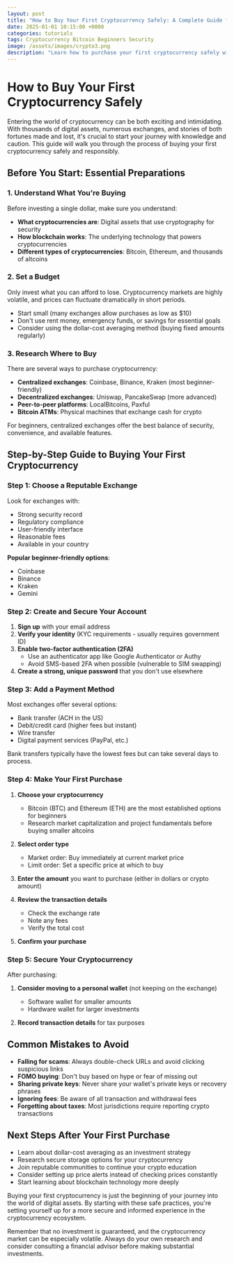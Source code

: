 ```yaml
---
layout: post
title: "How to Buy Your First Cryptocurrency Safely: A Complete Guide for Beginners"
date: 2025-01-01 10:15:00 +0000
categories: tutorials
tags: Cryptocurrency Bitcoin Beginners Security
image: /assets/images/crypto3.png
description: "Learn how to purchase your first cryptocurrency safely with this step-by-step guide covering exchanges, security practices, and common pitfalls to avoid."
---
```


# How to Buy Your First Cryptocurrency Safely

Entering the world of cryptocurrency can be both exciting and intimidating. With thousands of digital assets, numerous exchanges, and stories of both fortunes made and lost, it's crucial to start your journey with knowledge and caution. This guide will walk you through the process of buying your first cryptocurrency safely and responsibly.

## Before You Start: Essential Preparations

### 1. Understand What You're Buying

Before investing a single dollar, make sure you understand:

- **What cryptocurrencies are**: Digital assets that use cryptography for security
- **How blockchain works**: The underlying technology that powers cryptocurrencies
- **Different types of cryptocurrencies**: Bitcoin, Ethereum, and thousands of altcoins

### 2. Set a Budget

Only invest what you can afford to lose. Cryptocurrency markets are highly volatile, and prices can fluctuate dramatically in short periods.

- Start small (many exchanges allow purchases as low as $10)
- Don't use rent money, emergency funds, or savings for essential goals
- Consider using the dollar-cost averaging method (buying fixed amounts regularly)

### 3. Research Where to Buy

There are several ways to purchase cryptocurrency:

- **Centralized exchanges**: Coinbase, Binance, Kraken (most beginner-friendly)
- **Decentralized exchanges**: Uniswap, PancakeSwap (more advanced)
- **Peer-to-peer platforms**: LocalBitcoins, Paxful
- **Bitcoin ATMs**: Physical machines that exchange cash for crypto

For beginners, centralized exchanges offer the best balance of security, convenience, and available features.

## Step-by-Step Guide to Buying Your First Cryptocurrency

### Step 1: Choose a Reputable Exchange

Look for exchanges with:

- Strong security record
- Regulatory compliance
- User-friendly interface
- Reasonable fees
- Available in your country

**Popular beginner-friendly options**:
- Coinbase
- Binance
- Kraken
- Gemini

### Step 2: Create and Secure Your Account

1. **Sign up** with your email address
2. **Verify your identity** (KYC requirements - usually requires government ID)
3. **Enable two-factor authentication (2FA)**
   - Use an authenticator app like Google Authenticator or Authy
   - Avoid SMS-based 2FA when possible (vulnerable to SIM swapping)
4. **Create a strong, unique password** that you don't use elsewhere

### Step 3: Add a Payment Method

Most exchanges offer several options:
- Bank transfer (ACH in the US)
- Debit/credit card (higher fees but instant)
- Wire transfer
- Digital payment services (PayPal, etc.)

Bank transfers typically have the lowest fees but can take several days to process.

### Step 4: Make Your First Purchase

1. **Choose your cryptocurrency**
   - Bitcoin (BTC) and Ethereum (ETH) are the most established options for beginners
   - Research market capitalization and project fundamentals before buying smaller altcoins

2. **Select order type**
   - Market order: Buy immediately at current market price
   - Limit order: Set a specific price at which to buy

3. **Enter the amount** you want to purchase (either in dollars or crypto amount)

4. **Review the transaction details**
   - Check the exchange rate
   - Note any fees
   - Verify the total cost

5. **Confirm your purchase**

### Step 5: Secure Your Cryptocurrency

After purchasing:

1. **Consider moving to a personal wallet** (not keeping on the exchange)
   - Software wallet for smaller amounts
   - Hardware wallet for larger investments

2. **Record transaction details** for tax purposes

## Common Mistakes to Avoid

- **Falling for scams**: Always double-check URLs and avoid clicking suspicious links
- **FOMO buying**: Don't buy based on hype or fear of missing out
- **Sharing private keys**: Never share your wallet's private keys or recovery phrases
- **Ignoring fees**: Be aware of all transaction and withdrawal fees
- **Forgetting about taxes**: Most jurisdictions require reporting crypto transactions

## Next Steps After Your First Purchase

- Learn about dollar-cost averaging as an investment strategy
- Research secure storage options for your cryptocurrency
- Join reputable communities to continue your crypto education
- Consider setting up price alerts instead of checking prices constantly
- Start learning about blockchain technology more deeply

Buying your first cryptocurrency is just the beginning of your journey into the world of digital assets. By starting with these safe practices, you're setting yourself up for a more secure and informed experience in the cryptocurrency ecosystem.

Remember that no investment is guaranteed, and the cryptocurrency market can be especially volatile. Always do your own research and consider consulting a financial advisor before making substantial investments.
